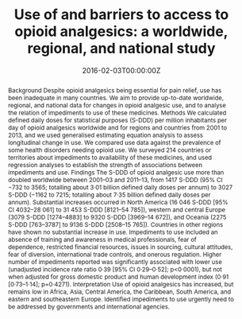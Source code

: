 ﻿---
abstract: "Background
Despite opioid analgesics being essential for pain relief, use has been inadequate in many countries. We aim to provide up-to-date worldwide, regional, and national data for changes in opioid analgesic use, and to analyse the relation of impediments to use of these medicines.
Methods
We calculated defined daily doses for statistical purposes (S-DDD) per million inhabitants per day of opioid analgesics worldwide and for regions and countries from 2001 to 2013, and we used generalised estimating equation analysis to assess longitudinal change in use. We compared use data against the prevalence of some health disorders needing opioid use. We surveyed 214 countries or territories about impediments to availability of these medicines, and used regression analyses to establish the strength of associations between impediments and use.
Findings
The S-DDD of opioid analgesic use more than doubled worldwide between 2001–03 and 2011–13, from 1417 S-DDD (95% CI −732 to 3565; totalling about 3·01 billion defined daily doses per annum) to 3027 S-DDD (−1162 to 7215; totalling about 7·35 billion defined daily doses per annum). Substantial increases occurred in North America (16 046 S-DDD [95% CI 4032–28 061] to 31 453 S-DDD [8121–54 785]), western and central Europe (3079 S-DDD [1274–4883] to 9320 S-DDD [3969–14 672]), and Oceania (2275 S-DDD [763–3787] to 9136 S-DDD [2508–15 765]). Countries in other regions have shown no substantial increase in use. Impediments to use included an absence of training and awareness in medical professionals, fear of dependence, restricted financial resources, issues in sourcing, cultural attitudes, fear of diversion, international trade controls, and onerous regulation. Higher number of impediments reported was significantly associated with lower use (unadjusted incidence rate ratio 0·39 [95% CI 0·29–0·52]; p<0·0001), but not when adjusted for gross domestic product and human development index (0·91 [0·73–1·14]; p=0·4271).
Interpretation
Use of opioid analgesics has increased, but remains low in Africa, Asia, Central America, the Caribbean, South America, and eastern and southeastern Europe. Identified impediments to use urgently need to be addressed by governments and international agencies."
authors:
- Stefano Berterame
- Juliana Erthal
- Johny Thomas
- Sarah Fellner
- Benjamin Vosse
- admin
- Wei Hao
- David T Johnson
- Alejandro Mohar
- Jagjit Pavadia
- Ahmed Kamal Eldin Samak
- Werner Sipp
- Viroj Sumyai 
- Sri Suryawati
- Jallal Toufiq
- Raymond Yans
- Richard P Mattick
date: "2016-02-03T00:00:00Z"
doi: "10.1016/S0140-6736(16)00161-6"
featured: false
image:
  caption: 'Image credit: [**GETTY IMAGES**]'
  focal_point: ""
  preview_only: false
projects: []
publication: 'The Lancet 387(10028)'
publication_short: ""
publication_types:
- "2"
publishDate: "2016-02-03T00:00:00Z"
summary: An article examining global use of opioids at a country level.
tags:
- Opioid use
- Longitudinal trend analysis
url_source: "https://www.sciencedirect.com/science/article/pii/S0140673616001616"
title: "Use of and barriers to access to opioid analgesics: a worldwide, regional, and national study"
---
